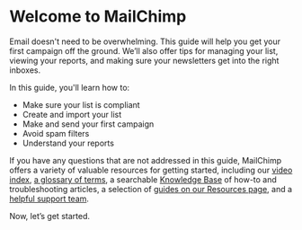 # Welcome to MailChimp

Email doesn't need to be overwhelming. This guide will help you get your first campaign off the ground. We’ll also offer tips for managing your list, viewing your reports, and making sure your newsletters get into the right inboxes.

In this guide, you'll learn how to:

- Make sure your list is compliant
- Create and import your list
- Make and send your first campaign
- Avoid spam filters
- Understand your reports

If you have any questions that are not addressed in this guide, MailChimp offers a variety of valuable resources for getting started, including our [video index](http://kb.mailchimp.com/video-index/), [a glossary of terms](http://kb.mailchimp.com/glossary), a searchable [Knowledge Base](http://kb.mailchimp.com/) of how-to and troubleshooting articles, a selection of [guides on our Resources page](http://mailchimp.com/resources/), and a [helpful support team](http://kb.mailchimp.com/help). 

Now, let’s get started. 

